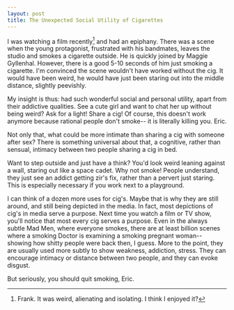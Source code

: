 ```yaml
---
layout: post
title: The Unexpected Social Utility of Cigarettes
---
```


I was watching a film recently[^1] and had an epiphany. There was a scene when the young protagonist, frustrated with his bandmates, leaves the studio and smokes a cigarette outside. He is quickly joined by Maggie Gyllenhal. However, there is a good 5-10 seconds of him just smoking a cigarette. I'm convinced the scene wouldn't have worked without the cig. It would have been weird, he would have just been staring out into the middle distance, slightly peevishly.

My insight is thus: had such wonderful social and personal utility, apart from their addictive qualities. See a cute girl and want to chat her up without being weird? Ask for a light! Share a cig! Of course, this doesn't work anymore because rational people don't smoke-- it is literally killing you. Eric.

Not only that, what could be more intimate than sharing a cig with someone after sex? There is something universal about that, a cognitive, rather than sensual, intimacy between two people sharing a cig in bed. 

Want to step outside and just have a think? You'd look weird leaning against a wall, staring out like a space cadet. Why not smoke! People understand, they just see an addict getting zir's fix, rather than a pervert just staring. This is especially necessary if you work next to a playground.


I can think of a dozen more uses for cig's. Maybe that is why they are still around, and still being depicted in the media.
In fact, most depictions of cig's in media serve a purpose. Next time you watch a film or TV show, you'll notice that most every cig serves a purpose. Even in the always subtle Mad Men, where everyone smokes, there are at least billion scenes where a smoking Doctor is examining a smoking pregnant woman-- showing how shitty people were back then, I guess. More to the point, they are usually used more subtly to show weakness, addiction, stress. They can encourage intimacy or distance between two people, and they can evoke
disgust.

But seriously, you should quit smoking, Eric.

[^1]: Frank. It was weird, alienating and isolating. I think I enjoyed it?
